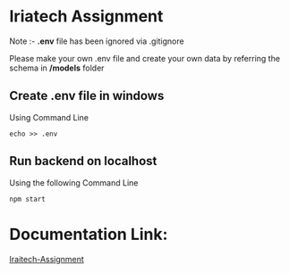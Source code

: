 # Iriatech Assignment

Note :- **.env** file has been ignored via .gitignore

Please make your own .env file and create your own data by referring the schema in **/models** folder

## Create .env file in windows

Using Command Line

```
echo >> .env
```

## Run backend on localhost

Using the following Command Line

```
npm start
```

# Documentation Link:

[Iraitech-Assignment](https://documenter.getpostman.com/view/21646670/UzXSwbNk)